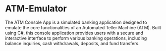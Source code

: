 # ATM-Emulator
The ATM Console App is a simulated banking application designed to emulate the core functionalities of an Automated Teller Machine (ATM). Built using C#, this console application provides users with a secure and interactive interface to perform various banking operations, including balance inquiries, cash withdrawals, deposits, and fund transfers.
